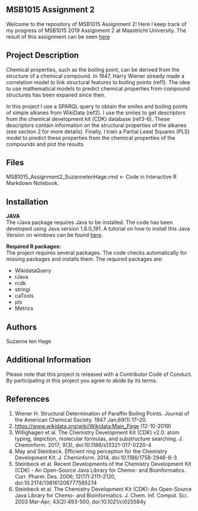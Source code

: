 ## MSB1015 Assignment 2
Welcome to the repository of MSB1015 Assignment 2! Here I keep track of my progress of MSB1015 2019 Assignment 2 at Maastricht University. The result of this assignment can be seen [here](https://setenhage.github.io/MSB1015_Assignment2/)

## Project Description
Chemical properties, such as the boiling point, can be derived from the structure of a chemical compound. In 1947, Harry Wiener already made a correlation model to link structural features to boiling points (ref1). The idea to use mathematical models to predict chemical properties from compound structures has been expaned since then. 

In this project I use a SPARQL query to obtain the smiles and boiling points of simple alkanes from WikiData (ref2). I use the smiles to get descriptors from the chemical development kit (CDK) database (ref3-6). These descriptors contain information on the structural properties of the alkanes (see section 2 for more details). Finally, I train a Partial Least Squares (PLS) model to predict these properties from the chemical properties of the compounds and plot the results. 

## Files
MSB1015_Assignment2_SuzannetenHage.rmd <- Code in Interactive R Markdown Notebook. 

## Installation
**JAVA** <br/>
The rJava package requires Java to be installed. The code has been developed using Java version 1.8.0_191. A tutorial on how to install this Java Version on windows can be found [here](https://downlinko.com/download-install-jdk-8-windows.html). 

**Required R packages:** <br/>
The project requires several packages. The code checks automatically for missing packages and installs them. The required packages are: <br/> 
* WikidataQuery 
* rJava
* rcdk
* stringi
* caTools
* pls
* Metrics

## Authors
Suzanne ten Hage

## Additional Information <br/>
Please note that this project is released with a Contributor Code of Conduct. By participating in this project you agree to abide by its terms.

## References
1. Wiener H. Structural Determination of Paraffin Boiling Points. Journal of the
American Chemical Society. 1947 Jan;69(1):17–20.
2. https://www.wikidata.org/wiki/Wikidata:Main_Page (12-10-2019)
3. Willighagen et al. The Chemistry Development Kit (CDK) v2.0: atom typing, depiction, molecular formulas, and substructure searching. J. Cheminform. 2017; 9(3), doi:10.1186/s13321-017-0220-4
4.  May and Steinbeck. Efficient ring perception for the Chemistry Development Kit. J. Cheminform. 2014, doi:10.1186/1758-2946-6-3
5. Steinbeck et al. Recent Developments of the Chemistry Development Kit (CDK) - An Open-Source Java Library for Chemo- and Bioinformatics. Curr. Pharm. Des. 2006; 12(17):2111-2120, doi:10.2174/138161206777585274
6. Steinbeck et al. The Chemistry Development Kit (CDK): An Open-Source Java Library for Chemo- and Bioinformatics. J. Chem. Inf. Comput. Sci. 2003 Mar-Apr; 43(2):493-500, doi:10.1021/ci025584y
